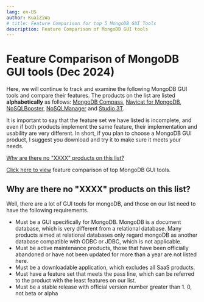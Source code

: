 ```yaml
---
lang: en-US
author: KuaiZiWa
# title: Feature Comparison for top 5 MongoDB GUI Tools
description: Feature Comparison of MongoDB GUI tools
---
```


# Feature Comparison of MongoDB GUI tools (Dec 2024)

Here, we will continue to track and examine the following MongoDB GUI tools and compare their features. The products on the list are listed **alphabetically** as follows: [MongoDB Compass](https://www.mongodb.com/products/compass), [Navicat for MongoDB](https://navicat.com/en/products/navicat-for-mongodb), [NoSQLBooster](https://nosqlbooster.com), [NoSQLManager](https://www.mongodbmanager.com) and [Studio 3T](https://studio3t.com).

It is important to say that the feature set we have listed is incomplete, and even if both products implement the same feature, their implementation and usability are very different. In short, if you plan to choose a MongoDB GUI product, I suggest you download and try it to make sure it meets your needs.

[Why are there no "XXXX" products on this list?](/#why-are-there-no-xxxx-products-on-this-list)

[Click here to view](http://kuaiziwa.github.io/mongodb-gui-tools) feature comparison of top MongoDB GUI tools.

## Why are there no "XXXX" products on this list?
Well, there are a lot of GUI tools for mongoDB, and those on our list need to have the following requirements.

- Must be a GUI specifically for MongoDB. MongoDB is a document database, which is very different from a relational database. Many products aimed at relational databases only regard mongoDB as another database compatible with ODBC or JDBC, which is not applicable.
- Must be active maintenance products, those that have been officially abandoned or have not been updated for more than a year are not listed here.
- Must be a downloadable application, which excludes all SaaS products.
- Must have a feature set that meets the pass line, which can be referred to the product with the least features on our list.
- Must be a stable release with official version number greater than 1. 0, not beta or alpha

